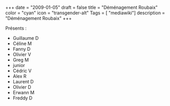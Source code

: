 +++
date = "2009-01-05"
draft = false
title = "Déménagement Roubaix"
color = "cyan"
icon = "transgender-alt"
Tags = [ "mediawiki"]
description = "Déménagement Roubaix"
+++

Présents :

-   Guillaume D
-   Céline M
-   Fanny D
-   Olivier V
-   Greg M
-   junior
-   Cédric V
-   Alex R
-   Laurent D
-   Olivier D
-   Erwann M
-   Freddy D

